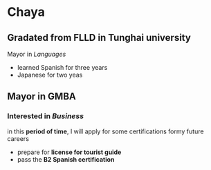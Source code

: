 # Chaya

## Gradated from FLLD in Tunghai university

Mayor in *Languages*
- learned Spanish for three years
- Japanese for two yeas

## Mayor in GMBA

### Interested in *Business*

in this __period of time__, I will apply for some certifications formy future careers

- prepare for __license for tourist guide__
- pass the __B2 Spanish certification__